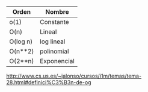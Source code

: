 |Orden | Nombre  |
|------|---------|
|o(1)  |Constante|
| O(n) | Lineal  |
| O(log n) | log lineal |
| O(n**2) | polinomial |
| O(2**n) | Exponencial |

http://www.cs.us.es/~jalonso/cursos/i1m/temas/tema-28.html#definici%C3%B3n-de-og